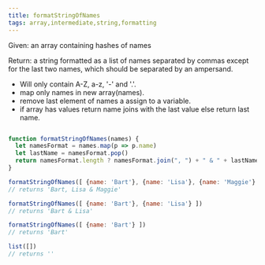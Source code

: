 ```yaml
---
title: formatStringOfNames
tags: array,intermediate,string,formatting
---
```


Given: an array containing hashes of names

Return: a string formatted as a list of names separated by commas except for the last two names, which should be separated by an ampersand.
 
 - Will only contain A-Z, a-z, '-' and '.'.
 - map only names in new array(names).
 - remove last element of names a assign to a variable.
 - if array has values return name joins with the last value else return last name.
```js

function formatStringOfNames(names) {
  let namesFormat = names.map(p => p.name)
  let lastName = namesFormat.pop()
  return namesFormat.length ? namesFormat.join(", ") + " & " + lastName : lastName || ""
}
```

```js
formatStringOfNames([ {name: 'Bart'}, {name: 'Lisa'}, {name: 'Maggie'} ])
// returns 'Bart, Lisa & Maggie'

formatStringOfNames([ {name: 'Bart'}, {name: 'Lisa'} ])
// returns 'Bart & Lisa'

formatStringOfNames([ {name: 'Bart'} ])
// returns 'Bart'

list([])
// returns ''
```